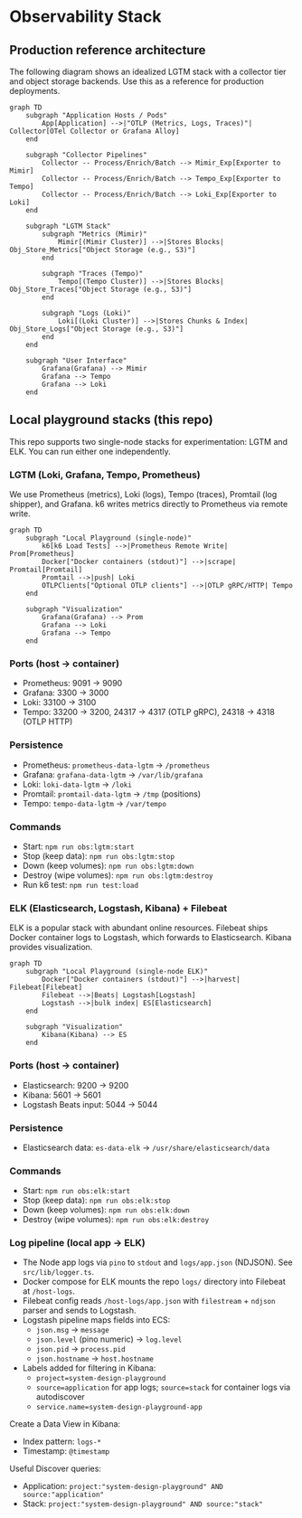 # Observability Stack

## Production reference architecture

The following diagram shows an idealized LGTM stack with a collector tier and object storage backends. Use this as a reference for production deployments.

```mermaid
graph TD
    subgraph "Application Hosts / Pods"
        App[Application] -->|"OTLP (Metrics, Logs, Traces)"| Collector[OTel Collector or Grafana Alloy]
    end

    subgraph "Collector Pipelines"
        Collector -- Process/Enrich/Batch --> Mimir_Exp[Exporter to Mimir]
        Collector -- Process/Enrich/Batch --> Tempo_Exp[Exporter to Tempo]
        Collector -- Process/Enrich/Batch --> Loki_Exp[Exporter to Loki]
    end

    subgraph "LGTM Stack"
        subgraph "Metrics (Mimir)"
            Mimir[(Mimir Cluster)] -->|Stores Blocks| Obj_Store_Metrics["Object Storage (e.g., S3)"]
        end

        subgraph "Traces (Tempo)"
            Tempo[(Tempo Cluster)] -->|Stores Blocks| Obj_Store_Traces["Object Storage (e.g., S3)"]
        end

        subgraph "Logs (Loki)"
            Loki[(Loki Cluster)] -->|Stores Chunks & Index| Obj_Store_Logs["Object Storage (e.g., S3)"]
        end
    end

    subgraph "User Interface"
        Grafana(Grafana) --> Mimir
        Grafana --> Tempo
        Grafana --> Loki
    end
```

## Local playground stacks (this repo)

This repo supports two single-node stacks for experimentation: LGTM and ELK. You can run either one independently.

### LGTM (Loki, Grafana, Tempo, Prometheus)

We use Prometheus (metrics), Loki (logs), Tempo (traces), Promtail (log shipper), and Grafana. k6 writes metrics directly to Prometheus via remote write.

```mermaid
graph TD
    subgraph "Local Playground (single-node)"
        k6[k6 Load Tests] -->|Prometheus Remote Write| Prom[Prometheus]
        Docker["Docker containers (stdout)"] -->|scrape| Promtail[Promtail]
        Promtail -->|push| Loki
        OTLPClients["Optional OTLP clients"] -->|OTLP gRPC/HTTP| Tempo
    end

    subgraph "Visualization"
        Grafana(Grafana) --> Prom
        Grafana --> Loki
        Grafana --> Tempo
    end
```

### Ports (host → container)

- Prometheus: 9091 → 9090
- Grafana: 3300 → 3000
- Loki: 33100 → 3100
- Tempo: 33200 → 3200, 24317 → 4317 (OTLP gRPC), 24318 → 4318 (OTLP HTTP)

### Persistence

- Prometheus: `prometheus-data-lgtm` → `/prometheus`
- Grafana: `grafana-data-lgtm` → `/var/lib/grafana`
- Loki: `loki-data-lgtm` → `/loki`
- Promtail: `promtail-data-lgtm` → `/tmp` (positions)
- Tempo: `tempo-data-lgtm` → `/var/tempo`

### Commands

- Start: `npm run obs:lgtm:start`
- Stop (keep data): `npm run obs:lgtm:stop`
- Down (keep volumes): `npm run obs:lgtm:down`
- Destroy (wipe volumes): `npm run obs:lgtm:destroy`
- Run k6 test: `npm run test:load`

### ELK (Elasticsearch, Logstash, Kibana) + Filebeat

ELK is a popular stack with abundant online resources. Filebeat ships Docker container logs to Logstash, which forwards to Elasticsearch. Kibana provides visualization.

```mermaid
graph TD
    subgraph "Local Playground (single-node ELK)"
        Docker["Docker containers (stdout)"] -->|harvest| Filebeat[Filebeat]
        Filebeat -->|Beats| Logstash[Logstash]
        Logstash -->|bulk index| ES[Elasticsearch]
    end

    subgraph "Visualization"
        Kibana(Kibana) --> ES
    end
```

### Ports (host → container)

- Elasticsearch: 9200 → 9200
- Kibana: 5601 → 5601
- Logstash Beats input: 5044 → 5044

### Persistence

- Elasticsearch data: `es-data-elk` → `/usr/share/elasticsearch/data`

### Commands

- Start: `npm run obs:elk:start`
- Stop (keep data): `npm run obs:elk:stop`
- Down (keep volumes): `npm run obs:elk:down`
- Destroy (wipe volumes): `npm run obs:elk:destroy`

### Log pipeline (local app → ELK)

- The Node app logs via `pino` to `stdout` and `logs/app.json` (NDJSON). See `src/lib/logger.ts`.
- Docker compose for ELK mounts the repo `logs/` directory into Filebeat at `/host-logs`.
- Filebeat config reads `/host-logs/app.json` with `filestream` + `ndjson` parser and sends to Logstash.
- Logstash pipeline maps fields into ECS:
  - `json.msg` → `message`
  - `json.level` (pino numeric) → `log.level`
  - `json.pid` → `process.pid`
  - `json.hostname` → `host.hostname`
- Labels added for filtering in Kibana:
  - `project=system-design-playground`
  - `source=application` for app logs; `source=stack` for container logs via autodiscover
  - `service.name=system-design-playground-app`

Create a Data View in Kibana:
- Index pattern: `logs-*`
- Timestamp: `@timestamp`

Useful Discover queries:
- Application: `project:"system-design-playground" AND source:"application"`
- Stack: `project:"system-design-playground" AND source:"stack"`


